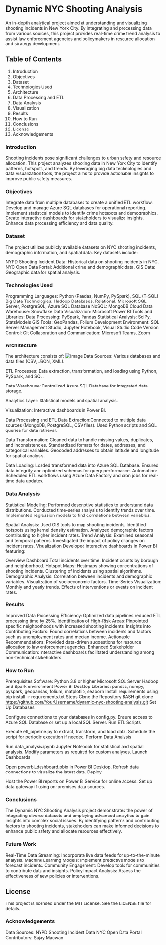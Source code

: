 # Dynamic NYC Shooting Analysis
An in-depth analytical project aimed at understanding and visualizing shooting incidents in New York City. By integrating and processing data from various sources, this project provides real-time crime trend analysis to assist law enforcement agencies and policymakers in resource allocation and strategy development.

## Table of Contents
1. Introduction
2. Objectives
3. Dataset
4. Technologies Used
5. Architecture
6. Data Processing and ETL
7. Data Analysis
8. Visualization
9. Results
10. How to Run
11. Conclusions
12. License
13. Acknowledgements

### Introduction
Shooting incidents pose significant challenges to urban safety and resource allocation. This project analyzes shooting data in New York City to identify patterns, hotspots, and trends. By leveraging big data technologies and data visualization tools, the project aims to provide actionable insights to improve public safety measures.

### Objectives
Integrate data from multiple databases to create a unified ETL workflow.
Develop and manage Azure SQL databases for operational reporting.
Implement statistical models to identify crime hotspots and demographics.
Create interactive dashboards for stakeholders to visualize insights.
Enhance data processing efficiency and data quality.

### Dataset
The project utilizes publicly available datasets on NYC shooting incidents, demographic information, and spatial data. Key datasets include:

NYPD Shooting Incident Data: Historical data on shooting incidents in NYC.
NYC Open Data Portal: Additional crime and demographic data.
GIS Data: Geographic data for spatial analysis.

### Technologies Used
Programming Languages: Python (Pandas, NumPy, PySpark), SQL (T-SQL)
Big Data Technologies: Hadoop
Databases:
Relational: Microsoft SQL Server, PostgreSQL, Azure SQL Database
NoSQL: MongoDB
Cloud Data Warehouse: Snowflake
Data Visualization: Microsoft Power BI
Tools and Libraries:
Data Processing: PySpark, Pandas
Statistical Analysis: SciPy, StatsModels
GIS Tools: GeoPandas, Folium
Development Environment: SQL Server Management Studio, Jupyter Notebook, Visual Studio Code
Version Control: Git
Collaboration and Communication: Microsoft Teams, Zoom

### Architecture
The architecture consists of:
![image](https://github.com/user-attachments/assets/42b73fd2-a7cf-4a79-8600-ff7e1bf578e8)
Data Sources: Various databases and data files (CSV, JSON, XML).

ETL Processes: Data extraction, transformation, and loading using Python, PySpark, and SQL.

Data Warehouse: Centralized Azure SQL Database for integrated data storage.

Analytics Layer: Statistical models and spatial analysis.

Visualization: Interactive dashboards in Power BI.

Data Processing and ETL
Data Extraction:Connected to multiple data sources (MongoDB, PostgreSQL, CSV files).
Used Python scripts and SQL queries for data retrieval.

Data Transformation: Cleaned data to handle missing values, duplicates, and inconsistencies.
Standardized formats for dates, addresses, and categorical variables.
Geocoded addresses to obtain latitude and longitude for spatial analysis.

Data Loading: Loaded transformed data into Azure SQL Database.
Ensured data integrity and optimized schemas for query performance.
Automation: Scheduled ETL workflows using Azure Data Factory and cron jobs for real-time data updates.

### Data Analysis
Statistical Modeling: Performed descriptive statistics to understand data distributions.
Conducted time-series analysis to identify trends over time.
Implemented regression models to find correlations between variables.

Spatial Analysis: Used GIS tools to map shooting incidents.
Identified hotspots using kernel density estimation.
Analyzed demographic factors contributing to higher incident rates.
Trend Analysis: Examined seasonal and temporal patterns.
Investigated the impact of policy changes on incident rates.
Visualization
Developed interactive dashboards in Power BI featuring:

Overview Dashboard:Total incidents over time.
Incident counts by borough and neighborhood.
Hotspot Maps: Heatmaps showing concentrations of shooting incidents.
Clustering of incidents using spatial algorithms.
Demographic Analysis: Correlation between incidents and demographic variables.
Visualization of socioeconomic factors.
Time-Series Visualization: Monthly and yearly trends.
Effects of interventions or events on incident rates.

### Results
Improved Data Processing Efficiency:
Optimized data pipelines reduced ETL processing time by 25%.
Identification of High-Risk Areas:
Pinpointed specific neighborhoods with increased shooting incidents.
Insights into Contributing Factors:
Found correlations between incidents and factors such as unemployment rates and median income.
Actionable Recommendations:
Provided data-driven suggestions for resource allocation to law enforcement agencies.
Enhanced Stakeholder Communication:
Interactive dashboards facilitated understanding among non-technical stakeholders.

### How to Run
Prerequisites
Software:
Python 3.8 or higher
Microsoft SQL Server
Hadoop and Spark environment
Power BI Desktop
Libraries:
pandas, numpy, pyspark, geopandas, folium, matplotlib, seaborn
Install requirements using pip install -r requirements.txt
Steps
Clone the Repository
BASH
git clone https://github.com/YourUsername/dynamic-nyc-shooting-analysis.git
Set Up Databases

Configure connections to your databases in config.py.
Ensure access to Azure SQL Database or set up a local SQL Server.
Run ETL Scripts

Execute etl_pipeline.py to extract, transform, and load data.
Schedule the script for periodic execution if needed.
Perform Data Analysis

Run data_analysis.ipynb Jupyter Notebook for statistical and spatial analysis.
Modify parameters as required for custom analyses.
Launch Dashboards

Open powerbi_dashboard.pbix in Power BI Desktop.
Refresh data connections to visualize the latest data.
Deploy

Host the Power BI reports on Power BI Service for online access.
Set up data gateway if using on-premises data sources.

### Conclusions
The Dynamic NYC Shooting Analysis project demonstrates the power of integrating diverse datasets and employing advanced analytics to gain insights into complex social issues. By identifying patterns and contributing factors to shooting incidents, stakeholders can make informed decisions to enhance public safety and allocate resources effectively.

### Future Work
Real-Time Data Streaming: Incorporate live data feeds for up-to-the-minute analysis.
Machine Learning Models: Implement predictive models to forecast incidents.
Community Engagement: Develop tools for communities to contribute data and insights.
Policy Impact Analysis: Assess the effectiveness of new policies or interventions.

## License
This project is licensed under the MIT License. See the LICENSE file for details.

### Acknowledgements
Data Sources:
NYPD Shooting Incident Data
NYC Open Data Portal
Contributors: Sujay Macwan

